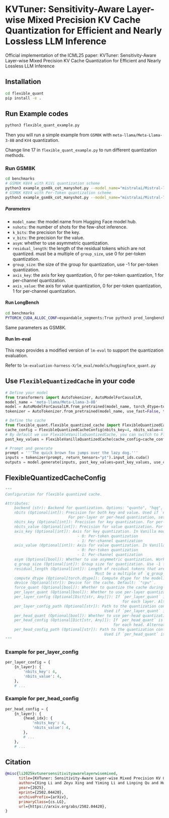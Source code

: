 # KVTuner: Sensitivity-Aware Layer-wise Mixed Precision KV Cache Quantization for Efficient and Nearly Lossless LLM Inference

Official implementation of the ICML25 paper: KVTuner: Sensitivity-Aware Layer-wise Mixed Precision KV Cache Quantization for Efficient and Nearly Lossless LLM Inference

## Installation
```sh
cd flexible_quant
pip install -e .
```

## Run Example codes
```sh
python3 flexible_quant_example.py
```
Then you will run a simple example from `GSM8K` with `meta-llama/Meta-Llama-3-8B` and `KV4` quantization.

Change line 17 in `flexible_quant_example.py` to run different quantization methods.

### Run GSM8K
```bash
cd benchmarks
# GSM8K K8V4 with KiVi quantization scheme
python3 example_gsm8k_cot_manyshot.py --model_name="mistralai/Mistral-7B-Instruct-v0.2" --k_bits=8 --v_bits=4 --residual_length=32 --group_size=32 --axis_key=1 --axis_value=0
# GSM8K K8V4 with Per-Token quantization scheme
python3 example_gsm8k_cot_manyshot.py --model_name="mistralai/Mistral-7B-Instruct-v0.2" --k_bits=8 --v_bits=4 --residual_length=0 --group_size=-1 --axis_key=0 --axis_value=0
```

##### Parameters

- `model_name`: the model name from Hugging Face model hub.
- `nshots`: the number of shots for the few-shot inference.
- `k_bits`: the precision for the key.
- `v_bits`: the precision for the value.
- `asym`: whether to use asymmetric quantization.
- `residual_length`: the length of the residual tokens which are not quantized. must be a multiple of `group_size`, use 0 for per-token quantization.
- `group_size`: the size of the group for quantization, use -1 for per-token quantization.
- `axis_key`: the axis for key quantization, 0 for per-token quantization, 1 for per-channel quantization.
- `axis_value`: the axis for value quantization, 0 for per-token quantization, 1 for per-channel quantization.


#### Run LongBench
```sh
cd benchmarks
PYTORCH_CUDA_ALLOC_CONF=expandable_segments:True python3 pred_longbench.py
```

Same parameters as GSM8K.

#### Run lm-eval

This repo provides a modified version of `lm-eval` to support the quantization evaluation.

Refer to `lm-evaluation-harness-X/lm_eval/models/huggingface_quant.py`

## Use `FlexibleQuantizedCache` in your code
```python
# Define your model
from transformers import AutoTokenizer, AutoModelForCausalLM, 
model_name = 'meta-llama/Meta-Llama-3-8B'
model = AutoModelForCausalLM.from_pretrained(model_name, torch_dtype=torch.float16).cuda()
tokenizer = AutoTokenizer.from_pretrained(model_name, use_fast=False, trust_remote_code=True)

# Define the cache
from flexible_quant.flexible_quantized_cache import FlexibleQuantizedCacheConfig, FlexibleVanillaQuantizedCache
cache_config = FlexibleQuantizedCacheConfig(nbits_key=4, nbits_value=4, asym=True, axis_key=0, axis_value=0, device='cuda', q_group_size=-1)
# By default we use FlexibleVanillaQuantizedCache, you can switch to FlexibleHQQQuantizedCache and FlexibleQuantoQuantizedCache
past_key_values = FlexibleVanillaQuantizedCache(cache_config=cache_config)

# Prompt and generate
prompt = '''The quick brown fox jumps over the lazy dog.'''
inputs = tokenizer(prompt, return_tensors="pt").input_ids.cuda()
outputs = model.generate(inputs, past_key_values=past_key_values, use_cache=True, max_new_tokens=256)
```


## FlexibleQuantizedCacheConfig

```python
"""
Configuration for flexible quantized cache.

Attributes:
    backend (str): Backend for quantization. Options: "quanto", "hqq", "vanilla".
    nbits (Optional[int]): Precision for both key and value. Used if `nbits_key` and `nbits_value` are not set.
                            For per-layer or per-head quantization, set `nbits` to -1.
    nbits_key (Optional[int]): Precision for key quantization. For per-layer or per-head quantization, set to -1.
    nbits_value (Optional[int]): Precision for value quantization. For per-layer or per-head quantization, set to -1.
    axis_key (Optional[int]): Axis for key quantization. In Vanilla mode:
                                - 0: Per-token quantization
                                - 1: Per-channel quantization
    axis_value (Optional[int]): Axis for value quantization. In Vanilla mode:
                                - 0: Per-token quantization
                                - 1: Per-channel quantization
    asym (Optional[bool]): Whether to use asymmetric quantization. Works only for Vanilla mode.
    q_group_size (Optional[int]): Group size for quantization. Use -1 for per-token quantization.
    residual_length (Optional[int]): Length of residual tokens that are not quantized.
                                        Must be a multiple of `q_group_size`. Use 0 for per-token quantization.
    compute_dtype (Optional[torch.dtype]): Compute dtype for the model. Default: `torch.float16`.
    device (Optional[str]): Device for the cache. Default: `"cpu"`.
    force_quant (Optional[bool]): Whether to quantize the cache during the pre-filling stage.
    per_layer_quant (Optional[bool]): Whether to use per-layer quantization.
    per_layer_config (Optional[Dict[str, Any]]): If `per_layer_quant` is True, provides the quantization config
                                                    for each layer. Alternatively, use `per_layer_config_path`.
    per_layer_config_path (Optional[str]): Path to the quantization config for each layer.
                                            Used if `per_layer_quant` is True.
    per_head_quant (Optional[bool]): Whether to use per-head quantization.
    per_head_config (Optional[Dict[str, Any]]): If `per_head_quant` is True, provides the quantization config
                                                for each head. Alternatively, use `per_head_config_path`.
    per_head_config_path (Optional[str]): Path to the quantization config for each head.
                                            Used if `per_head_quant` is True.
"""
```

### Example for per_layer_config
```python
per_layer_config = {
    {n_layer}: {
        'nbits_key': 4,
        'nbits_value': 4,
    },
    # ...
```

### Example for per_head_config
```python
per_head_config = {
    {n_layer}: {
        {head_idx}: {
            'nbits_key': 4,
            'nbits_value': 4,
        },
        # ...
    },
    # ...
```

## Citation
```bibtex
@misc{li2025kvtunersensitivityawarelayerwisemixed,
      title={KVTuner: Sensitivity-Aware Layer-wise Mixed Precision KV Cache Quantization for Efficient and Nearly Lossless LLM Inference}, 
      author={Xing Li and Zeyu Xing and Yiming Li and Linping Qu and Hui-Ling Zhen and Wulong Liu and Yiwu Yao and Sinno Jialin Pan and Mingxuan Yuan},
      year={2025},
      eprint={2502.04420},
      archivePrefix={arXiv},
      primaryClass={cs.LG},
      url={https://arxiv.org/abs/2502.04420}, 
}
```

